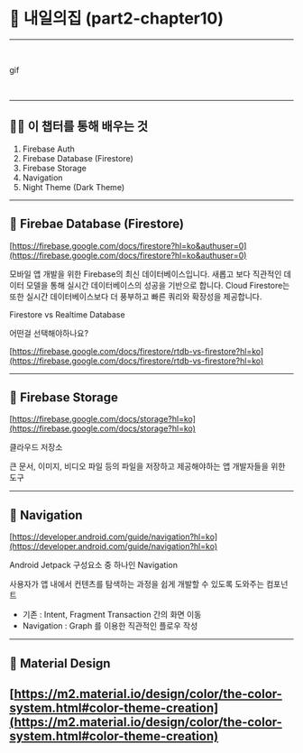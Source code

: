 # 📢 내일의집 (part2-chapter10)

---

<br>

gif

<br>

---
## 💪🏻 이 챕터를 통해 배우는 것

1. Firebase Auth
2. Firebase Database (Firestore)
3. Firebase Storage
4. Navigation
5. Night Theme (Dark Theme)

---
## 📌 Firebae Database (Firestore)

[https://firebase.google.com/docs/firestore?hl=ko&authuser=0](https://firebase.google.com/docs/firestore?hl=ko&authuser=0)

모바일 앱 개발을 위한 Firebase의 최신 데이터베이스입니다. 새롭고 보다 직관적인 데이터 모델을 통해 실시간 데이터베이스의 성공을 기반으로 합니다. Cloud Firestore는 또한 실시간 데이터베이스보다 더 풍부하고 빠른 쿼리와 확장성을 제공합니다.

Firestore vs Realtime Database

어떤걸 선택해야하나요?

[https://firebase.google.com/docs/firestore/rtdb-vs-firestore?hl=ko](https://firebase.google.com/docs/firestore/rtdb-vs-firestore?hl=ko)

---
## 📌 Firebase Storage

[https://firebase.google.com/docs/storage?hl=ko](https://firebase.google.com/docs/storage?hl=ko)

클라우드 저장소

큰 문서, 이미지, 비디오 파일 등의 파일을 저장하고 제공해야하는 앱 개발자들을 위한 도구

---
## 📌 Navigation

[https://developer.android.com/guide/navigation?hl=ko](https://developer.android.com/guide/navigation?hl=ko)

Android Jetpack 구성요소 중 하나인 Navigation

사용자가 앱 내에서 컨텐츠를 탐색하는 과정을 쉽게 개발할 수 있도록 도와주는 컴포넌트

- 기존 : Intent, Fragment Transaction 간의 화면 이동
- Navigation : Graph 를 이용한 직관적인 플로우 작성

--- 
## 📌 Material Design

[https://m2.material.io/design/color/the-color-system.html#color-theme-creation](https://m2.material.io/design/color/the-color-system.html#color-theme-creation)
---